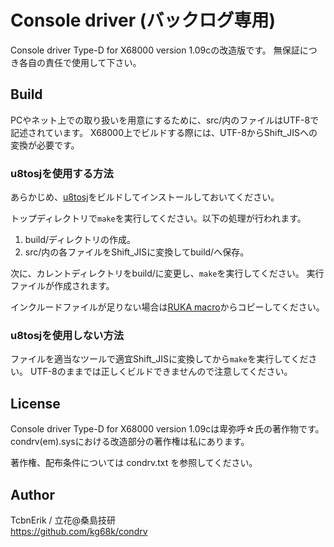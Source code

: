 # Console driver (バックログ専用)
Console driver Type-D for X68000 version 1.09cの改造版です。
無保証につき各自の責任で使用して下さい。


## Build
PCやネット上での取り扱いを用意にするために、src/内のファイルはUTF-8で記述されています。
X68000上でビルドする際には、UTF-8からShift_JISへの変換が必要です。

### u8tosjを使用する方法

あらかじめ、[u8tosj](https://github.com/kg68k/u8tosj)をビルドしてインストールしておいてください。

トップディレクトリで`make`を実行してください。以下の処理が行われます。
1. build/ディレクトリの作成。
2. src/内の各ファイルをShift_JISに変換してbuild/へ保存。

次に、カレントディレクトリをbuild/に変更し、`make`を実行してください。
実行ファイルが作成されます。

インクルードファイルが足りない場合は[RUKA macro](https://github.com/kg68k/ruka-macro)からコピーしてください。

### u8tosjを使用しない方法

ファイルを適当なツールで適宜Shift_JISに変換してから`make`を実行してください。
UTF-8のままでは正しくビルドできませんので注意してください。


## License
Console driver Type-D for X68000 version 1.09cは卑弥呼☆氏の著作物です。
condrv(em).sysにおける改造部分の著作権は私にあります。

著作権、配布条件については condrv.txt を参照してください。


## Author
TcbnErik / 立花@桑島技研  
https://github.com/kg68k/condrv
